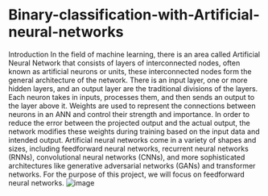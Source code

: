# Binary-classification-with-Artificial-neural-networks
Introduction 
In the field of machine learning, there is an area called Artificial Neural Network that consists of layers of interconnected nodes, often known as artificial neurons or units, these interconnected nodes form the general architecture of the network. There is an input layer, one or more hidden layers, and an output layer are the traditional divisions of the layers. Each neuron takes in inputs, processes them, and then sends an output to the layer above it. Weights are used to represent the connections between neurons in an ANN and control their strength and importance. In order to reduce the error between the projected output and the actual output, the network modifies these weights during training based on the input data and intended output. Artificial neural networks come in a variety of shapes and sizes, including feedforward neural networks, recurrent neural networks (RNNs), convolutional neural networks (CNNs), and more sophisticated architectures like generative adversarial networks (GANs) and transformer networks. For the purpose of this project, we will focus on feedforward neural networks.
![image](https://github.com/statistical-lies/Binary-classification-with-Artificial-neural-networks/assets/59277986/de73229e-2403-45c1-bce4-efdde6bdaeee)
